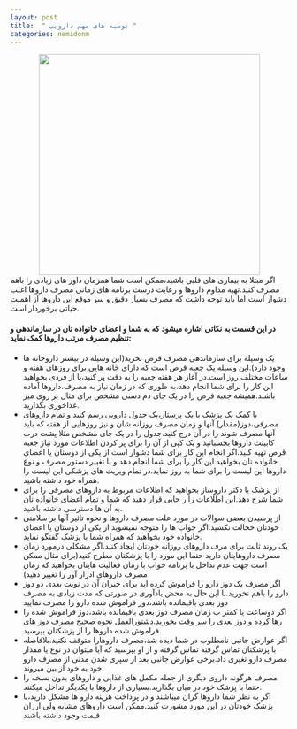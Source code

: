 ```yaml
---
layout: post
title:  " توصیه های مهم دارویی "
categories: nemidonm
---
```

<!-- tasvir tarib check kholase -->
<img src="{{ site.baseurl }}/images/drugs2.jpg" style="display: block;
margin-left: auto;
margin-right: auto;
width: 400px;">
اگر مبتلا به بیماری های قلبی باشید،ممکن است شما همزمان داور های زیادی را باهم مصرف کنید.تهیه مداوم داروها و رعایت درست برنامه های زمانی مصرف داروها اغلب دشوار است،اما باید توجه داشت که مصرف بسیار دقیق و سر موقع این داروها از اهمیت حیاتی برخوردار است.

#### در این قسمت به نکاتی اشاره میشود که به شما و اعضای خانواده تان در سازماندهی و تنظیم مصرف مرتب داروها کمک نماید:

- یک وسیله برای سازماندهی مصرف قرص بخرید(این وسیله در بیشتر داروخانه ها وجود دارد).این وسیله یک جعبه قرص است که دارای خانه هایی برای روزهای هفته و ساعات مختلف روز است.در آغاز هر هفته جعبه را به دقت پر کنید،یا از فردی بخواهید این کار را برای شما انجام دهد،به طوری که در زمان نیاز به مصرف،داروها آماده باشند.همیشه جعبه قرص را در یک جای دم دستی مشخص برای مثال بر روی میز غذاخوری بگذارید.
- با کمک یک پزشک یا یک پرستار،یک جدول دارویی رسم کنید و تمام داروهای مصرفی،دوز(مقدار) آنها و زمان مصرف روزانه شان و نیز روزهایی از هفته که باید آنها مصرف شوند را در آن درج کنید.جدول را در یک جای مشخص مثلا پشت درب کابینت داروها بچسبانید و یک کپی از آن را برای پر کردن اطلاعات مورد نیاز جعبه قرص تهیه کنید.اگر انجام این کار برای شما دشوار است از یکی از دوستان یا اعضای خانواده تان بخواهید این کار را برای شما انجام دهد و با تغییر دستور مصرف و نوع داروها این لیست را برای شما به روز نماید.در تمام ویزیت های پزشکی این لیست را همراه خود داشته باشید.
- از پزشک یا دکتر داروساز بخواهید که اطلاعات مربوط به داروهای مصرفی را برای شما شرح دهد.این اطلاعات را ر جایی قرار دهید که شما و تمام اعضای خانواده تان به آن ها دسترسی داشته باشید.
- از پرسیدن بعضی سوالات در مورد علت مصرف داروها و نحوه تاثیر آنها بر سلامتی خودتان خجالت نکشید.اگر جواب ها را متوجه نمیشوید از یکی از دوستان یا اعضای خانواده خود بخواهید که همراه شما با پزشک گفتگو نماید.
- یک روند ثابت برای مرف داروهای روزانه خودتان ایجاد کنید.اگر مشکلی درمورد زمان مصرف داروهایتان دارید حتما این مورد را با پزشکتان مطرح کنید(برای مثال ممکن است جهت عدم تداخل با برنامه خواب با زمان فعالیت هایتان بخواهید که زمان مصرف داروهای ادرار آور را تغییر دهید)
- اگر مصرف یک دوز دارو را فراموش کرده اید برای جبران آن در نوبت بعدی دو دوز دارو را باهم نخورید.با این حال به محض یادآوری در صورتی که مدت زیادی به مصرف دوز بعدی باقیمانده باشد،دوز فراموش شده دارو را مصرف نمایید
- اگر دوساعت یا کمتر ب زمان مصرف دوز بعدی باقیمانده باشد،دوز فراموش شده را رها کرده و دوز بعدی را سر وقت بخورید.دشتورالعمل نحوه صحیح مصرف دوز های فراموش شده داروها را از پزشکتان بپرسید.
- اگر عوارض جانبی نامطلوب در شما دیده شد،مصرف داروهارا متوقف نکنید.بلافاصله با پزشکتان تماس گرفته تماس گرفته و از او بپرسید که آیا میتوان در نوع یا مقدار مصرف دارو تغیری داد.برخی عوارض جانبی بعد از سپری شدن مدتی از مصرف دارو خود به خود از بین میروند.
- مصرف هرگونه داروی دیگری از جمله مکمل های غذایی و داروهای بدون نسخه را حتما با پزشک خود در میان بگذارید.بسیاری از داروها با یکدیگر تداخل میکنند.
- اگر به نظر شما داروها گران میباشند و در پرداخت هزینه دارو ها مشکل دارید،با پزشک خودتان در این مورد مشورت کنید.ممکن است داروهای مشابه ولی ارزان قیمت وجود داشته باشند